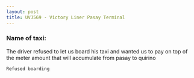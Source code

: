 ```yaml
---
layout: post
title: UVJ569 - Victory Liner Pasay Terminal 
---
```


### Name of taxi: 

The driver refused to let us board his taxi and wanted us to pay on top of the meter amount that will accumulate from pasay to quirino 

```Refused boarding```

